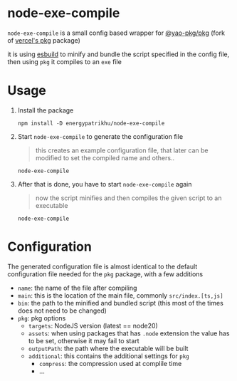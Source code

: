 # node-exe-compile
`node-exe-compile` is a small config based wrapper for [@yao-pkg/pkg](https://github.com/yao-pkg/pkg) (fork of [vercel's pkg](https://github.com/vercel/pkg) package)

it is using [esbuild](https://github.com/evanw/esbuild) to minify and bundle the script specified in the config file, then using `pkg` it compiles to an `exe` file

# Usage
1. Install the package
    ```
    npm install -D energypatrikhu/node-exe-compile
    ```

2. Start `node-exe-compile` to generate the configuration file
    > this creates an example configuration file, that later can be modified to set the compiled name and others..
    ```
    node-exe-compile
    ```

3. After that is done, you have to start `node-exe-compile` again
    > now the script minifies and then compiles the given script to an executable
    ```
    node-exe-compile
    ```

# Configuration
The generated configuration file is almost identical to the default configuration file needed for the `pkg` package, with a few additions
- `name`: the name of the file after compiling
- `main`: this is the location of the main file, commonly `src/index.[ts,js]`
- `bin`: the path to the minified and bundled script (this most of the times does not need to be changed)
- `pkg`: pkg options
  - `targets`: NodeJS version (latest == node20)
  - `assets`: when using packages that has `.node` extension the value has to be set, otherwise it may fail to start
  - `outputPath`: the path where the executable will be built
  - `additional`: this contains the additional settings for `pkg`
    - `compress`: the compression used at complile time
    - ...
